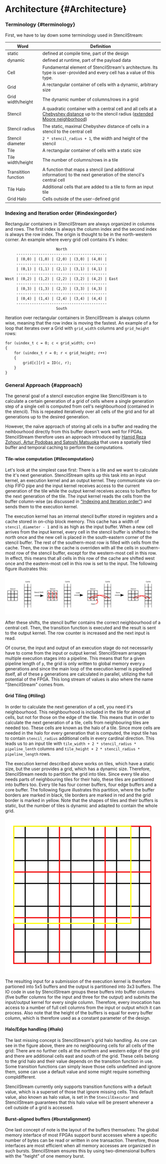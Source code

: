 # Architecture {#Architecture}

### Terminology {#terminology}

First, we have to lay down some terminology used in StencilStream:

| Word | Definition |
|------|------------|
| static | defined at compile time, part of the design |
| dynamic | defined at runtime, part of the payload data |
| Cell | Fundamental element of StencilStream's architecture. Its type is user-provided and every cell has a value of this type. |
| Grid | A rectangular container of cells with a dynamic, arbitrary size |
| Grid width/height | The dynamic number of columns/rows in a grid |
| Stencil | A quadratic container with a central cell and all cells at a [Chebyshev distance](https://en.wikipedia.org/wiki/Chebyshev_distance) up to the stencil radius ([extended Moore neighborhood](https://en.wikipedia.org/wiki/Moore_neighborhood)) |
| Stencil radius | The static, maximal Chebyshev distance of cells in a stencil to the central cell |
| Stencil diameter | `2 * stencil_radius + 1`, the width and height of the stencil |
| Tile | A rectangular container of cells with a static size |
| Tile width/height | The number of columns/rows in a tile |
| Transitition function | A function that maps a stencil (and additional information) to the next generation of the stencil's central cell |
| Tile Halo | Additional cells that are added to a tile to form an input tile |
| Grid Halo | Cells outside of the user-defined grid |

### Indexing and Iteration order {#indexingorder}

Rectangular containers in StencilStream are always organized in columns and rows. The first index is always the column index and the second index is always the row index. The origin is thought to be in the north-western corner. An example where every grid cell contains it's index:

```
                       North
     -----------------------------------------
     | (0,0) | (1,0) | (2,0) | (3,0) | (4,0) |
     -----------------------------------------
     | (0,1) | (1,1) | (2,1) | (3,1) | (4,1) |
     -----------------------------------------
West | (0,2) | (1,2) | (2,2) | (3,2) | (4,2) | East
     -----------------------------------------
     | (0,3) | (1,3) | (2,3) | (3,3) | (4,3) |
     -----------------------------------------
     | (0,4) | (1,4) | (2,4) | (3,4) | (4,4) |
     -----------------------------------------
                       South
```

Iteration over rectangular containers in StencilStream is always column wise, meaning that the row index is moving the fastest. An example of a for loop that iterates over a Grid with `grid_width` columns and `grid_height` rows:

```
for (uindex_t c = 0; c < grid_width; c++)
{
    for (uindex_t r = 0; r < grid_height; r++)
    {
        grid[c][r] = ID(c, r);
    }
}
```

### General Approach {#approach}

The general goal of a stencil execution engine like StencilStream is to calculate a certain generation of a grid of cells where a single generation step of a single cell is computed from cell's neighbourhood (contained in the stencil). This is repeated iteratively over all cells of the grid and for all generations up to the desired generation.

However, the naïve approach of storing all cells in a buffer and reading the neihbourhood directly from this buffer doesn't work well for FPGAs. StencilStream therefore uses an approach introduced by [Hamid Reza Zohouri, Artur Podobas and Satoshi Matsuoka](https://dl.acm.org/doi/pdf/10.1145/3174243.3174248) that uses a spatially tiled buffer and temporal caching to perform the computations.

#### Tile-wise computation {#tilecomputation}

Let's look at the simplest case first: There is a tile and we want to calculate the it's next generation. StencilStream splits up this task into an input kernel, an execution kernel and an output kernel. They communicate via on-chip FIFO pipe and the input kernel receives access to the current generation of the tile while the output kernel receives access to buffers for the next generation of the tile. The input kernel reads the cells from the buffer column-wise (as discussed in ["Indexing and Iteration order"](#index)) and sends them to the execution kernel.

The execution kernel has an internal stencil buffer stored in registers and a cache stored in on-chip block memory. This cache has a width of `stencil_diameter - 1` and is as high as the input buffer. When a new cell arrives from the input kernel, every cell in the stencil buffer is shifted to the north once and the new cell is placed in the south-eastern corner of the stencil buffer. The rest of the southern-most row is filled with cells from the cache. Then, the row in the cache is overriden with all the cells in southern-most row of the stencil buffer, except for the western-most cell in this row. In effect, this means that all cells in this row of the cache are shifted west once and the eastern-most cell in this row is set to the input. The following figure illustrates this:

![Shifting](shifting.svg)

After these shifts, the stencil buffer contains the correct neighbourhood of a central cell. Then, the transition function is executed and the result is sent to the output kernel. The row counter is increased and the next input is read.

Of course, the input and output of an execution stage do not necessarily have to come from the input or output kernel. StencilStream arranges multiple execution stages into a pipeline. This means that for a given pipeline length of `p`, the grid is only written to global memory every `p` generations and since the main loop of the execution kernel is pipelined itself, all of these `p` generations are calculated in parallel, utilizing the full potential of the FPGA. This long stream of values is also where the name "StencilStream" comes from.

#### Grid Tiling {#tiling}

In order to calculate the next generation of a cell, you need it's neighbourhood. This neighbourhood is included in the tile for almost all cells, but not for those on the edge of the tile. This means that in order to calculate the next generation of a tile, cells from neighbouring tiles are needed too. These cells are known as the halo of a tile. Since more cells are needed in the halo for every generation that is computed, the input tile has to contain `stencil_radius` additional cells in every cardinal direction. This leads us to an input tile with `tile_width + 2 * stencil_radius * pipeline_lenth` columns and `tile_height + 2 * stencil_radius * pipeline_length` rows.

The execution kernel described above works on tiles, which have a static size, but the user provides a grid, which has a dynamic size. Therefore, StencilStream needs to partition the grid into tiles. Since every tile also needs parts of neighbouring tiles for their halo, these tiles are partitioned into buffers too. Every tile has four corner buffers, four edge buffers and a core buffer. The following figure illustrates this partition, where the buffer borders are marked in black, tile borders are marked in red and the grid border is marked in yellow. Note that the shapes of tiles and their buffers is static, but the number of tiles is dynamic and adapted to contain the whole grid.

![Partition](partition.svg)

The resulting input for a submission of the execution kernel is therefore partioned into 5x5 buffers and the output is partitioned into 3x3 buffers. The IO code in use by StencilStream groups these buffers into buffer columns (five buffer columns for the input and three for the output) and submits the input/output kernel for every single column. Therefore, every invocation has access to a number of full cell columns from the input or output which it can process. Also note that the height of the buffers is equal for every buffer column, which is therefore used as a constant parameter of the design.

#### Halo/Edge handling {#halo}

The last missing concept is StencilStream's grid halo handling. As one can see in the figure above, there are no neighbouring cells for all cells of the grid: There are no further cells at the northern and western edge of the grid and there are additional cells east and south of the grid. These cells belong to the grid halo and their value depends on the transition function in use. Some transition functions can simply leave those cells undefined and ignore them, some can use a default value and some might require something compldifferent.

StencilStream currently only supports transition functions with a default value, which is a superset of those that ignore missing cells. This default value, also known as halo value, is set in the `StencilExecutor` and StencilStream guarantees that this halo value will be present whenever a cell outside of a grid is accessed.

#### Burst-aligned buffers {#burstalignment}

One last concept of note is the layout of the buffers themselves: The global memory interface of most FPGAs support burst accesses where a specific number of bytes can be read or written in one transaction. Therefore, those interfaces are most efficient when all memory accesses are organizsed in such bursts. StencilStream ensures this by using two-dimensional buffers with the "height" of one memory burst.